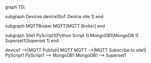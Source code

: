 graph TD;

  subgraph Devices
    device1[IoT Device site 1]
  end

  subgraph MQTTBroker
    MQTT[MQTT Broker]
  end

  subgraph Site1
    PyScript1[Python Script 1]
    MongoDB1[MongoDB 1]
    Superset1[Superset 1]
  end

  device1 -->|MQTT Publish| MQTT
  MQTT -->|MQTT Subscribe to site1| PyScript1
  PyScript1 --> MongoDB1
  MongoDB1 --> Superset1
